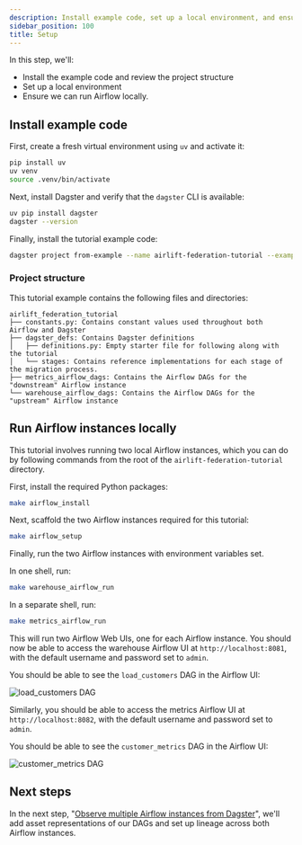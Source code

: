 ```yaml
---
description: Install example code, set up a local environment, and ensure you can run Airflow locally in order to use dagster-airlift to observe DAGs from multiple Airflow instances and federate execution between them using Dagster.
sidebar_position: 100
title: Setup
---
```


In this step, we'll:

- Install the example code and review the project structure
- Set up a local environment
- Ensure we can run Airflow locally.

## Install example code

First, create a fresh virtual environment using `uv` and activate it:

```bash
pip install uv
uv venv
source .venv/bin/activate
```

Next, install Dagster and verify that the `dagster` CLI is available:

```bash
uv pip install dagster
dagster --version
```

Finally, install the tutorial example code:

```bash
dagster project from-example --name airlift-federation-tutorial --example airlift-federation-tutorial
```

### Project structure

This tutorial example contains the following files and directories:

```plaintext
airlift_federation_tutorial
├── constants.py: Contains constant values used throughout both Airflow and Dagster
├── dagster_defs: Contains Dagster definitions
│   ├── definitions.py: Empty starter file for following along with the tutorial
│   └── stages: Contains reference implementations for each stage of the migration process.
├── metrics_airflow_dags: Contains the Airflow DAGs for the "downstream" Airflow instance
└── warehouse_airflow_dags: Contains the Airflow DAGs for the "upstream" Airflow instance
```

## Run Airflow instances locally

This tutorial involves running two local Airflow instances, which you can do by following commands from the root of the `airlift-federation-tutorial` directory.

First, install the required Python packages:

```bash
make airflow_install
```

Next, scaffold the two Airflow instances required for this tutorial:

```bash
make airflow_setup
```

Finally, run the two Airflow instances with environment variables set.

In one shell, run:

```bash
make warehouse_airflow_run
```

In a separate shell, run:

```bash
make metrics_airflow_run
```

This will run two Airflow Web UIs, one for each Airflow instance. You should now be able to access the warehouse Airflow UI at `http://localhost:8081`, with the default username and password set to `admin`.

You should be able to see the `load_customers` DAG in the Airflow UI:

![load_customers DAG](/images/integrations/airlift/load_customers.png)

Similarly, you should be able to access the metrics Airflow UI at `http://localhost:8082`, with the default username and password set to `admin`.

You should be able to see the `customer_metrics` DAG in the Airflow UI:

![customer_metrics DAG](/images/integrations/airlift/customer_metrics.png)

## Next steps

In the next step, "[Observe multiple Airflow instances from Dagster](/migration/airflow-to-dagster/federation/observe)", we'll add asset representations of our DAGs and set up lineage across both Airflow instances.
